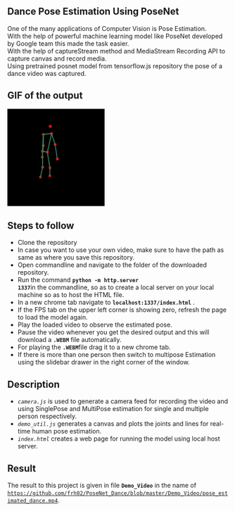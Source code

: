## Dance Pose Estimation Using PoseNet 

One of the many applications of Computer Vision is Pose Estimation.</br>
With the help of powerful machine learning model like PoseNet developed by Google team this made the task easier.</br>
With the help of captureStream method and MediaStream Recording API to capture canvas and record media.</br>
Using pretrained posnet model from tensorflow.js repository the pose of a dance video was captured.</br>


## GIF of the output 
![Alt Text](https://github.com/frh02/PoseNet_Dance/blob/master/Dance_Pose.gif)

## Steps to follow 

* Clone the repository</br>
* In case you want to use your own video, make sure to have the path as same as where you save this repository.</br>
* Open commandline and navigate to the folder of the downloaded repository.</br>
* Run the command <code>**python -m http.server 1337**</code>in the commandline, so as to create a local server on your local machine so as to host the HTML file.</br> 
* In a new chrome tab navigate to <code>**localhost:1337/index.html**</code> .</br> 
* If the FPS tab on the upper left corner is showing zero, refresh the page to load the model again.</br>
* Play the loaded video to observe the estimated pose.</br>
* Pause the video whenever you get the desired output and this will download a <code>**.WEBM**</code> file automatically.</br>
* For playing the <code>**.WEBM**</code>file drag it to a new chrome tab.</br>
* If there is more than one person then switch to multipose Estimation using the slidebar drawer in the right corner of the window. </br>


## Description 

* <code>*camera.js*</code> is used to generate a camera feed for recording the video and using SinglePose and MultiPose estimation for single and multiple person respectively.
* <code>*demo_util.js*</code> generates a canvas and plots the joints and lines for real-time human pose estimation.
* <code>*index.html*</code> creates a web page for running the model using local host server. 


## Result 

The result to this project is given in file <code>**Demo_Video**</code> in the name of <code>https://github.com/frh02/PoseNet_Dance/blob/master/Demo_Video/pose_estimated_dance.mp4</code>. </br>
